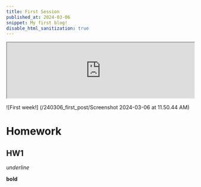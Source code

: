 ```yaml
---
title: First Session
published_at: 2024-03-06
snippet: My first blog!
disable_html_sanitization: true
---
```


<iframe src="https://editor.p5js.org/kimnhudiep2003/full/4xTclF0v2" width ="100%"></iframe>

![First week!] (/240306_first_post/Screenshot 2024-03-06 at 11.50.44 AM)

# Homework

## HW1

_underline_

**bold**
